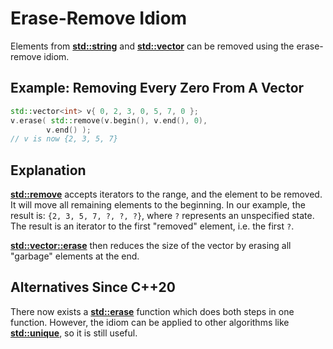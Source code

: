 # Erase-Remove Idiom

Elements from **[std::string][string]** and **[std::vector][vector]** can be removed using the erase-remove idiom.

[string]: https://en.cppreference.com/w/cpp/string/basic_string
[vector]: https://en.cppreference.com/w/cpp/container/vector

## Example: Removing Every Zero From A Vector
```cpp
std::vector<int> v{ 0, 2, 3, 0, 5, 7, 0 };
v.erase( std::remove(v.begin(), v.end(), 0),
        v.end() );
// v is now {2, 3, 5, 7}
```
## Explanation
**[std::remove](https://en.cppreference.com/w/cpp/algorithm/remove)**
accepts iterators to the range, and the element to be removed.
It will move all remaining elements to the beginning.
In our example, the result is: `{2, 3, 5, 7, ?, ?, ?}`, where `?` represents an unspecified state.
The result is an iterator to the first "removed" element, i.e. the first `?`.

**[std::vector::erase](https://en.cppreference.com/w/cpp/container/vector/erase)**
then reduces the size of the vector by erasing all "garbage" elements at the end.

## Alternatives Since C++20
There now exists a **[std::erase](https://en.cppreference.com/w/cpp/container/vector/erase2)**
function which does both steps in one function.
However, the idiom can be applied to other algorithms like
**[std::unique](https://en.cppreference.com/w/cpp/algorithm/unique)**, so it is still useful.
